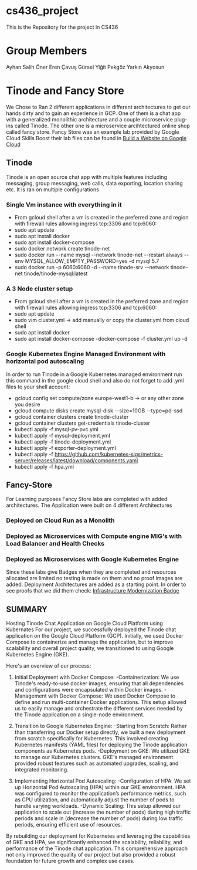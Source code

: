 # cs436_project
This is the Repository for the project in CS436
# Group Members 
  Ayhan Salih Öner
  Eren Çavuş
  Gürsel Yiğit Pekgöz
  Yarkın Akyosun

# Tinode and Fancy Store 
We Chose to Ran 2 different applications in different architectures to get our hands dirty and to gain an experience in GCP.
One of them is a chat app with a generalized monolithic architecture and a couple microservice plug-ins called Tinode.
The other one is a microservice arcihtectured online shop called fancy store. Fancy Store was an example lab provided by Google Cloud Skills Boost their lab files can be found in [Build a Website on Google Cloud](https://www.cloudskillsboost.google/course_templates/638)


## Tinode
Tinode is an open source chat app with multiple features including messaging, group messaging, web calls, data exporting, location sharing etc.
It is ran on multiple configurations

### Single Vm instance with everything in it
- From gcloud shell after a vm is created in the preferred zone and region with firewall rules allowing ingress tcp:3306 and tcp:6060:
- sudo apt update
- sudo apt install docker
- sudo apt install docker-compose
- sudo docker network create tinode-net
- sudo docker run --name mysql --network tinode-net --restart always --env MYSQL_ALLOW_EMPTY_PASSWORD=yes -d mysql:5.7
- sudo docker run -p 6060:6060 -d --name tinode-srv --network tinode-net tinode/tinode-mysql:latest

### A 3 Node cluster setup
- From gcloud shell after a vm is created in the preferred zone and region with firewall rules allowing ingress tcp:3306 and tcp:6060:
- sudo apt update
- sudo vim cluster.yml -> add manually or copy the cluster.yml from cloud shell
- sudo apt install docker
- sudo apt install docker-compose
-docker-compose -f cluster.yml up -d

### Google Kubernetes Engine Managed Environment with horizontal pod autoscaling

In order to run Tinode in a Google Kubernetes managed environment run this command in the google cloud shell and also do not forget to add .yml files to your shell account:

- gcloud config set compute/zone europe-west1-b  -> or any other zone you desire
- gcloud compute disks create mysql-disk --size=10GB --type=pd-ssd
- gcloud container clusters create tinode-cluster
- gcloud container clusters get-credentials tinode-cluster
- kubectl apply -f mysql-pv-pvc.yml
- kubectl apply -f mysql-deployment.yml
- kubectl apply -f tinode-deployment.yml
- kubectl apply -f exporter-deployment.yml
- kubectl apply -f https://github.com/kubernetes-sigs/metrics-server/releases/latest/download/components.yaml
- kubectl apply -f hpa.yml

## Fancy-Store
For Learning purposes Fancy Store labs are completed with added architectures. The Application were built on 4 different Architectures

### Deployed on Cloud Run as a Monolith

### Deployed as Microservices with Compute engine MIG's with Load Balancer and Health Checks

### Deployed as Microservices with Google Kubernetes Engine 

Since these labs give Badges when they are completed and resources allocated are limited no testing is made on them and no proof images are added. Deployment Architectures are added as a starting point. In order to see proofs that we did them check: [Infrastructure Modernization Badge](https://www.credly.com/badges/c422b6ea-c22f-44cf-b9ba-b91758a21e2d)

## SUMMARY

Hosting Tinode Chat Application on Google Cloud Platform using Kubernates
For our project, we successfully deployed the Tinode chat application on the Google Cloud Platform (GCP). Initially, we used Docker Compose to containerize and manage the application, but to improve scalability and overall project quality, we transitioned to using Google Kubernetes Engine (GKE).

Here's an overview of our process:

1. Initial Deployment with Docker Compose:
-Containerization: We use Tinode's ready-to-use docker images, ensuring that all dependencies and configurations were encapsulated within Docker images.
-Management with Docker Compose: We used Docker Compose to define and run multi-container Docker applications. This setup allowed us to easily manage and orchestrate the different services needed by the Tinode application on a single-node environment.

2. Transition to Google Kubernetes Engine:
-Starting from Scratch: Rather than transferring our Docker setup directly, we built a new deployment from scratch specifically for Kubernetes. This involved creating Kubernetes manifests (YAML files) for deploying the Tinode application components as Kubernetes pods.
-Deployment on GKE: We utilized GKE to manage our Kubernetes clusters. GKE's managed environment provided robust features such as automated upgrades, scaling, and integrated monitoring.

3. Implementing Horizontal Pod Autoscaling:
-Configuration of HPA: We set up Horizontal Pod Autoscaling (HPA) within our GKE environment. HPA was configured to monitor the application’s performance metrics, such as CPU utilization, and automatically adjust the number of pods to handle varying workloads.
-Dynamic Scaling: This setup allowed our application to scale out (increase the number of pods) during high traffic periods and scale in (decrease the number of pods) during low traffic periods, ensuring efficient use of resources.

By rebuilding our deployment for Kubernetes and leveraging the capabilities of GKE and HPA, we significantly enhanced the scalability, reliability, and performance of the Tinode chat application. This comprehensive approach not only improved the quality of our project but also provided a robust foundation for future growth and complex use cases.
